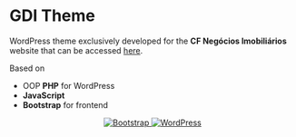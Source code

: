 # GDI Theme

WordPress theme exclusively developed for the **CF Negócios Imobiliários** website that can be accessed [here](https://cfnegocios.com.br/).

Based on 
- OOP **PHP** for WordPress
- **JavaScript** 
- **Bootstrap** for frontend

<p align="center">
<a href="https://getbootstrap.com">
    <img src="https://img.shields.io/badge/Bootstrap-5.0-blueviolet.svg?style=flat-square&labelColor=222&logo=Bootstrap&logoColor=white" alt="Bootstrap">
</a>
<a href="https://wordpress.org/">
    <img src="https://img.shields.io/badge/WordPress-5.8-blue.svg?style=flat-square&labelColor=222&logo=WordPress&logoColor=white" alt="WordPress">
</a>
</p>
